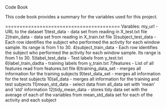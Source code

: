 Code Book

This code book provides a summary for the variables used for this project.

========================================
Varables:
my_url - URL to the dataset
1)test_data - data set from reading in X_test.txt file 
2)train_data - data set from reading in X_train.txt file
3)subject_test_data - Each row identifies the subject who performed the activity for each window sample. Its range is from 1 to 30. 
4)subject_train_data - Each row identifies the subject who performed the activity for each window sample. Its range is from 1 to 30. 
5)label_test_data - Test labels from y_test.txt
6)label_train_dadta - training labels from y_train.txt
7)features - List of all features read from features.txt file
8)training_data_set - merges all information for the training subjects
9)test_data_set - merges all information for the test subjects
10)all_data - merges all information for the training and test subjects
11)mean_std_data - select data from all_data set with 'mean' and 'std' information
12)tidy_mean_data - stores tidy data set with the average of each of the variables from mean_std_data set for each of the 
activity and each subject